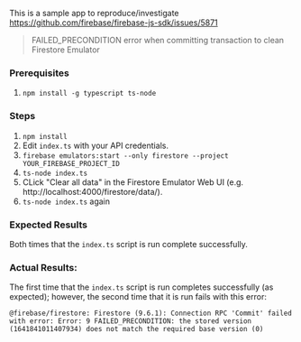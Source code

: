 This is a sample app to reproduce/investigate https://github.com/firebase/firebase-js-sdk/issues/5871

> FAILED_PRECONDITION error when committing transaction to clean Firestore Emulator

### Prerequisites
1. `npm install -g typescript ts-node`

### Steps
1. `npm install`
2. Edit `index.ts` with your API credentials.
3. `firebase emulators:start --only firestore --project YOUR_FIREBASE_PROJECT_ID`
4. `ts-node index.ts`
5. CLick "Clear all data" in the Firestore Emulator Web UI (e.g. http://localhost:4000/firestore/data/).
6. `ts-node index.ts` again

### Expected Results

Both times that the `index.ts` script is run complete successfully.

### Actual Results:

The first time that the `index.ts` script is run completes successfully (as expected);
however, the second time that it is run fails with this error:

```
@firebase/firestore: Firestore (9.6.1): Connection RPC 'Commit' failed with error: Error: 9 FAILED_PRECONDITION: the stored version (1641841011407934) does not match the required base version (0)
```
